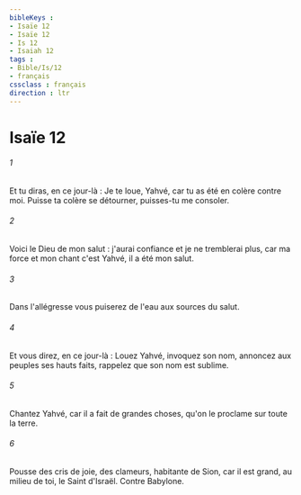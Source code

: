 ```yaml
---
bibleKeys : 
- Isaïe 12
- Isaïe 12
- Is 12
- Isaiah 12
tags : 
- Bible/Is/12
- français
cssclass : français
direction : ltr
---
```


# Isaïe 12

###### 1
Et tu diras, en ce jour-là : Je te loue, Yahvé, car tu as été en colère contre moi. Puisse ta colère se détourner, puisses-tu me consoler. 
###### 2
Voici le Dieu de mon salut : j'aurai confiance et je ne tremblerai plus, car ma force et mon chant c'est Yahvé, il a été mon salut. 
###### 3
Dans l'allégresse vous puiserez de l'eau aux sources du salut. 
###### 4
Et vous direz, en ce jour-là : Louez Yahvé, invoquez son nom, annoncez aux peuples ses hauts faits, rappelez que son nom est sublime. 
###### 5
Chantez Yahvé, car il a fait de grandes choses, qu'on le proclame sur toute la terre. 
###### 6
Pousse des cris de joie, des clameurs, habitante de Sion, car il est grand, au milieu de toi, le Saint d'Israël. Contre Babylone. 
